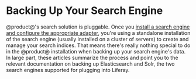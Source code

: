 # Backing Up Your Search Engine [](id=backing-up-your-search-engine)

@product@'s search solution is pluggable. Once you [install a search engine and
configure the appropriate
adapter](/discover/deployment/-/knowledge_base/7-0/installing-a-search-engine),
you're using a standalone installation of the search engine (usually installed
on a cluster of servers) to create and manage your search indices. That means
there's really nothing special to do in the @product@ installation when backing
up your search engine's data. In large part, these articles summarize the
process and point you to the relevant documentation on backing up Elasticsearch
and Solr, the two search engines supported for plugging into Liferay.
